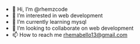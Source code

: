 - 👋 Hi, I’m @rhemzcode
- 👀 I’m interested in web development
- 🌱 I’m currently learning mysql
- 💞️ I’m looking to collaborate on web development
- 📫 How to reach me rhemabello13@gmail.com

<!---
rhemzcode/rhemzcode is a ✨ special ✨ repository because its `README.md` (this file) appears on your GitHub profile.
You can click the Preview link to take a look at your changes.
--->
